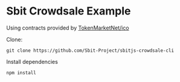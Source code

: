 # Sbit Crowdsale Example

Using contracts provided by [TokenMarketNet/ico](https://github.com/TokenMarketNet/ico)

Clone:

```
git clone https://github.com/Sbit-Project/sbitjs-crowdsale-cli
```

Install dependencies

```
npm install
```
